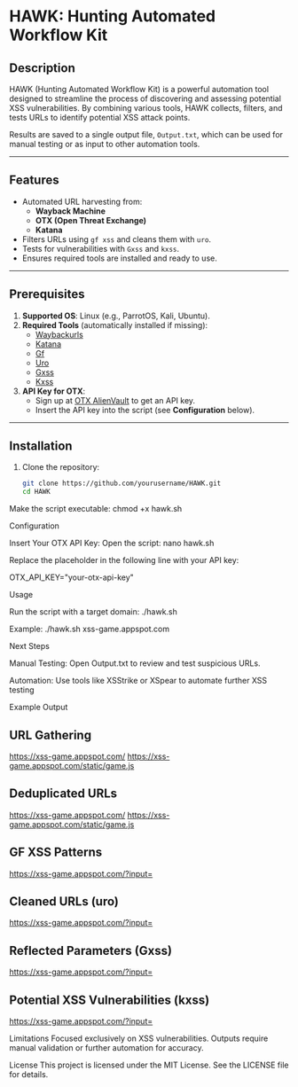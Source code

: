 # **HAWK: Hunting Automated Workflow Kit**

## **Description**
HAWK (Hunting Automated Workflow Kit) is a powerful automation tool designed to streamline the process of discovering and assessing potential XSS vulnerabilities. By combining various tools, HAWK collects, filters, and tests URLs to identify potential XSS attack points.

Results are saved to a single output file, `Output.txt`, which can be used for manual testing or as input to other automation tools.

---

## **Features**
- Automated URL harvesting from:
  - **Wayback Machine**
  - **OTX (Open Threat Exchange)**
  - **Katana**
- Filters URLs using `gf xss` and cleans them with `uro`.
- Tests for vulnerabilities with `Gxss` and `kxss`.
- Ensures required tools are installed and ready to use.

---

## **Prerequisites**
1. **Supported OS**: Linux (e.g., ParrotOS, Kali, Ubuntu).
2. **Required Tools** (automatically installed if missing):
   - [Waybackurls](https://github.com/tomnomnom/waybackurls)
   - [Katana](https://github.com/projectdiscovery/katana)
   - [Gf](https://github.com/tomnomnom/gf)
   - [Uro](https://github.com/s0md3v/uro)
   - [Gxss](https://github.com/KathanP19/Gxss)
   - [Kxss](https://github.com/tomnomnom/hacks/tree/master/kxss)
3. **API Key for OTX**:
   - Sign up at [OTX AlienVault](https://otx.alienvault.com) to get an API key.
   - Insert the API key into the script (see **Configuration** below).

---

## **Installation**
1. Clone the repository:
   ```bash
   git clone https://github.com/yourusername/HAWK.git
   cd HAWK

   
Make the script executable:
chmod +x hawk.sh

Configuration

Insert Your OTX API Key:
Open the script:
nano hawk.sh

Replace the placeholder in the following line with your API key:

OTX_API_KEY="your-otx-api-key"

Usage

Run the script with a target domain:
./hawk.sh <target-domain> 

Example:
./hawk.sh xss-game.appspot.com

Next Steps

Manual Testing:
Open Output.txt to review and test suspicious URLs.

Automation:
Use tools like XSStrike or XSpear to automate further XSS testing


Example Output

## URL Gathering ##
https://xss-game.appspot.com/
https://xss-game.appspot.com/static/game.js

## Deduplicated URLs ##
https://xss-game.appspot.com/
https://xss-game.appspot.com/static/game.js

## GF XSS Patterns ##
https://xss-game.appspot.com/?input=

## Cleaned URLs (uro) ##
https://xss-game.appspot.com/?input=

## Reflected Parameters (Gxss) ##
https://xss-game.appspot.com/?input=

## Potential XSS Vulnerabilities (kxss) ##
https://xss-game.appspot.com/?input=<script>alert(1)</script>


Limitations
Focused exclusively on XSS vulnerabilities.
Outputs require manual validation or further automation for accuracy.


License
This project is licensed under the MIT License. See the LICENSE file for details.
